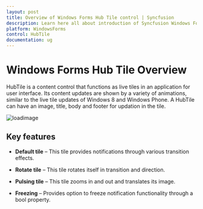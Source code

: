 ```yaml
---
layout: post
title: Overview of Windows Forms Hub Tile control | Syncfusion
description: Learn here all about introduction of Syncfusion Windows Forms Hub Tile control, its elements and more details.
platform: WindowsForms
control: HubTile
documentation: ug
---
```


# Windows Forms Hub Tile Overview

HubTile is a content control that functions as live tiles in an application for user interface. Its content updates are shown by a variety of animations, similar to the live tile updates of Windows 8 and Windows Phone. A HubTile can have an image, title, body and footer for updation in the tile.

 ![loadimage](Overview_images/Overview_img1.png)
 
## Key features

* **Default tile** –  This tile provides notifications through various transition effects.

* **Rotate tile** –  This tile rotates itself in transition and direction.

* **Pulsing tile** – This tile zooms in and out and translates its image.

* **Freezing** – Provides option to freeze notification functionality through a bool property.